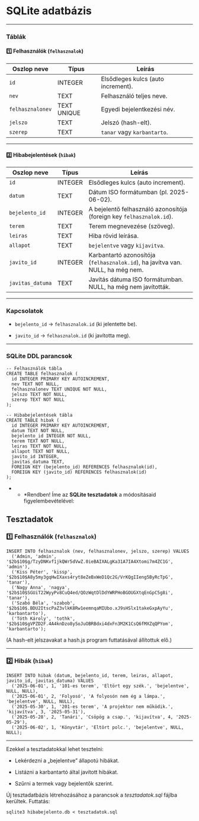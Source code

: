 # SQLite adatbázis

* * *

### **Táblák**

#### 1️⃣ **Felhasználók (`felhasznalok`)**

| Oszlop neve      | Típus       | Leírás                             |
| ---------------- | ----------- | ---------------------------------- |
| `id`             | INTEGER     | Elsődleges kulcs (auto increment). |
| `nev`            | TEXT        | Felhasználó teljes neve.           |
| `felhasznalonev` | TEXT UNIQUE | Egyedi bejelentkezési név.         |
| `jelszo`         | TEXT        | Jelszó (hash-elt).                 |
| `szerep`         | TEXT        | `tanar` vagy `karbantarto`.        |

* * *

#### 2️⃣ **Hibabejelentések (`hibak`)**

| Oszlop neve      | Típus   | Leírás                                                                         |
| ---------------- | ------- | ------------------------------------------------------------------------------ |
| `id`             | INTEGER | Elsődleges kulcs (auto increment).                                             |
| `datum`          | TEXT    | Dátum ISO formátumban (pl. 2025-06-02).                                        |
| `bejelento_id`   | INTEGER | A bejelentő felhasználó azonosítója (foreign key `felhasznalok.id`).           |
| `terem`          | TEXT    | Terem megnevezése (szöveg).                                                    |
| `leiras`         | TEXT    | Hiba rövid leírása.                                                            |
| `allapot`        | TEXT    | `bejelentve` vagy `kijavitva`.                                                 |
| `javito_id`      | INTEGER | Karbantartó azonosítója (`felhasznalok.id`), ha javítva van. NULL, ha még nem. |
| `javitas_datuma` | TEXT    | Javítás dátuma ISO formátumban. NULL, ha még nem javították.                   |

* * *

### **Kapcsolatok**

* `bejelento_id` → `felhasznalok.id` (ki jelentette be).

* `javito_id` → `felhasznalok.id` (ki javította meg).

* * *

### **SQLite DDL parancsok**

    -- Felhasználók tábla
    CREATE TABLE felhasznalok (
      id INTEGER PRIMARY KEY AUTOINCREMENT,
      nev TEXT NOT NULL,
      felhasznalonev TEXT UNIQUE NOT NULL,
      jelszo TEXT NOT NULL,
      szerep TEXT NOT NULL
    );
    
    -- Hibabejelentések tábla
    CREATE TABLE hibak (
      id INTEGER PRIMARY KEY AUTOINCREMENT,
      datum TEXT NOT NULL,
      bejelento_id INTEGER NOT NULL,
      terem TEXT NOT NULL,
      leiras TEXT NOT NULL,
      allapot TEXT NOT NULL,
      javito_id INTEGER,
      javitas_datuma TEXT,
      FOREIGN KEY (bejelento_id) REFERENCES felhasznalok(id),
      FOREIGN KEY (javito_id) REFERENCES felhasznalok(id)
    );

* * *Rendben! Íme az **SQLite tesztadatok** a módosításaid figyelembevételével:

## Tesztadatok

### **1️⃣ Felhasználók (`felhasznalok`)**

    INSERT INTO felhasznalok (nev, felhasznalonev, jelszo, szerep) VALUES
      ('Admin, 'admin', '$2b$10$g/TzyDNKvf1jkQWr5dVwZ.0ieBAIXALgKa31A7IA4Xtomi7m4ZC1G', 'admin'),
      ('Kiss Péter', 'kissp', '$2b$10$A8y5my3gqHwIXaxs4ryt8eZeBxWeD1Qc2G/VrKQgIIeng5ByRcTpG', 'tanar'),
      ('Nagy Anna', 'nagya', '$2b$10$SGUiT22WyyPv8CuQ4ed/QOzWqtDlDdYWRPHoBGOUGXtqEnGpC5g8i', 'tanar'),
      ('Szabó Béla', 'szabob', '$2b$10$.BDU2ItscPaZ3vlkK8Rw1eemnqaMIUbo.xJ9sHSlx1takeGxpAyYu', 'karbantarto'),
      ('Tóth Károly', 'tothk', '$2b$10$gVPZD2F.4A4knDzo8ySoJuOBRBdxi4dxFn3M2K1CsQ6fMXZqQPYom', 'karbantarto');

(A hash-elt jelszavakat a hash.js program futtatásával állítottuk elő.)

* * *

### **2️⃣ Hibák (`hibak`)**

    INSERT INTO hibak (datum, bejelento_id, terem, leiras, allapot, javito_id, javitas_datuma) VALUES
      ('2025-06-01', 1, '101-es terem', 'Eltört egy szék.', 'bejelentve', NULL, NULL),
      ('2025-06-01', 2, 'Folyosó', 'A folyosón nem ég a lámpa.', 'bejelentve', NULL, NULL),
      ('2025-05-30', 1, '201-es terem', 'A projektor nem működik.', 'kijavítva', 3, '2025-05-31'),
      ('2025-05-28', 2, 'Tanári', 'Csöpög a csap.', 'kijavítva', 4, '2025-05-29'),
      ('2025-06-02', 1, 'Könyvtár', 'Eltört polc.', 'bejelentve', NULL, NULL);

* * *

Ezekkel a tesztadatokkal lehet tesztelni:

* Lekérdezni a „bejelentve” állapotú hibákat.

* Listázni a karbantartó által javított hibákat.

* Szűrni a termek vagy bejelentők szerint.

Új tesztadatbázis létrehozásához a parancsok a *tesztadatok.sql* fájlba kerültek. Futtatás:

`sqlite3 hibabejelento.db < tesztadatok.sql `



### 


